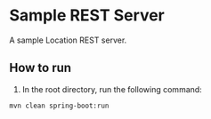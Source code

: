 # Sample REST Server

A sample Location REST server.

## How to run
1. In the root directory, run the following command:
```
mvn clean spring-boot:run
```
